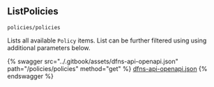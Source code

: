 
## ListPolicies
`policies/policies`

Lists all available `Policy` items. List can be further filtered using using additional parameters below.

{% swagger src="../.gitbook/assets/dfns-api-openapi.json" path="/policies/policies" method="get" %}
[dfns-api-openapi.json](../.gitbook/assets/dfns-api-openapi.json)
{% endswagger %}
